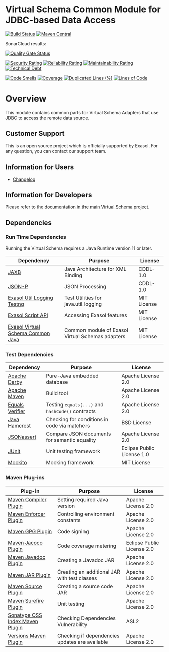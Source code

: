 # Virtual Schema Common Module for JDBC-based Data Access

[![Build Status](https://travis-ci.com/exasol/virtual-schema-common-jdbc.svg?branch=master)](https://travis-ci.com/exasol/virtual-schema-common-jdbc)
[![Maven Central](https://img.shields.io/maven-central/v/com.exasol/virtual-schema-common-jdbc)](https://search.maven.org/artifact/com.exasol/virtual-schema-common-jdbc)

SonarCloud results:

[![Quality Gate Status](https://sonarcloud.io/api/project_badges/measure?project=com.exasol%3Avirtual-schema-common-jdbc&metric=alert_status)](https://sonarcloud.io/dashboard?id=com.exasol%3Avirtual-schema-common-jdbc)

[![Security Rating](https://sonarcloud.io/api/project_badges/measure?project=com.exasol%3Avirtual-schema-common-jdbc&metric=security_rating)](https://sonarcloud.io/dashboard?id=com.exasol%3Avirtual-schema-common-jdbc)
[![Reliability Rating](https://sonarcloud.io/api/project_badges/measure?project=com.exasol%3Avirtual-schema-common-jdbc&metric=reliability_rating)](https://sonarcloud.io/dashboard?id=com.exasol%3Avirtual-schema-common-jdbc)
[![Maintainability Rating](https://sonarcloud.io/api/project_badges/measure?project=com.exasol%3Avirtual-schema-common-jdbc&metric=sqale_rating)](https://sonarcloud.io/dashboard?id=com.exasol%3Avirtual-schema-common-jdbc)
[![Technical Debt](https://sonarcloud.io/api/project_badges/measure?project=com.exasol%3Avirtual-schema-common-jdbc&metric=sqale_index)](https://sonarcloud.io/dashboard?id=com.exasol%3Avirtual-schema-common-jdbc)

[![Code Smells](https://sonarcloud.io/api/project_badges/measure?project=com.exasol%3Avirtual-schema-common-jdbc&metric=code_smells)](https://sonarcloud.io/dashboard?id=com.exasol%3Avirtual-schema-common-jdbc)
[![Coverage](https://sonarcloud.io/api/project_badges/measure?project=com.exasol%3Avirtual-schema-common-jdbc&metric=coverage)](https://sonarcloud.io/dashboard?id=com.exasol%3Avirtual-schema-common-jdbc)
[![Duplicated Lines (%)](https://sonarcloud.io/api/project_badges/measure?project=com.exasol%3Avirtual-schema-common-jdbc&metric=duplicated_lines_density)](https://sonarcloud.io/dashboard?id=com.exasol%3Avirtual-schema-common-jdbc)
[![Lines of Code](https://sonarcloud.io/api/project_badges/measure?project=com.exasol%3Avirtual-schema-common-jdbc&metric=ncloc)](https://sonarcloud.io/dashboard?id=com.exasol%3Avirtual-schema-common-jdbc)

# Overview

This module contains common parts for Virtual Schema Adapters that use JDBC to access the remote data source.

## Customer Support

This is an open source project which is officially supported by Exasol. For any question, you can contact our support team.

## Information for Users

* [Changelog](doc/changes/changelog.md)

## Information for Developers 

Please refer to the [documentation in the main Virtual Schema project](https://github.com/exasol/virtual-schemas/blob/master/README.md).

## Dependencies

### Run Time Dependencies

Running the Virtual Schema requires a Java Runtime version 11 or later.

| Dependency                                                               | Purpose                                                | License                       |
|--------------------------------------------------------------------------|--------------------------------------------------------|-------------------------------|
| [JAXB][jaxb]                                                             | Java Architecture for XML Binding                      | CDDL-1.0                      |
| [JSON-P](https://javaee.github.io/jsonp/)                                | JSON Processing                                        | CDDL-1.0                      |
| [Exasol Util Logging Testng][exasol-util-logging-testing]                | Test Utilities for java.util.logging                   | MIT License                   |
| [Exasol Script API][exasol-script-api]                                   | Accessing Exasol features                              | MIT License                   |
| [Exasol Virtual Schema Common Java][exasol-virtual-schema-common-java]   | Common module of Exasol Virtual Schemas adapters       | MIT License                   |

### Test Dependencies

| Dependency                                                               | Purpose                                                | License                       |
|--------------------------------------------------------------------------|--------------------------------------------------------|-------------------------------|
| [Apache Derby](https://db.apache.org/derby/)                             | Pure-Java embedded database                            | Apache License 2.0            |
| [Apache Maven](https://maven.apache.org/)                                | Build tool                                             | Apache License 2.0            |
| [Equals Verifier](https://jqno.nl/equalsverifier/)                       | Testing `equals(...)` and `hashCode()` contracts       | Apache License 2.0            |
| [Java Hamcrest](http://hamcrest.org/JavaHamcrest/)                       | Checking for conditions in code via matchers           | BSD License                   |
| [JSONassert](http://jsonassert.skyscreamer.org/)                         | Compare JSON documents for semantic equality           | Apache License 2.0            |
| [JUnit](https://junit.org/junit5)                                        | Unit testing framework                                 | Eclipse Public License 1.0    |
| [Mockito](http://site.mockito.org/)                                      | Mocking framework                                      | MIT License                   |

### Maven Plug-ins

| Plug-in                                                                  | Purpose                                                | License                       |
|--------------------------------------------------------------------------|--------------------------------------------------------|-------------------------------|
| [Maven Compiler Plugin][maven-compiler-plugin]                           | Setting required Java version                          | Apache License 2.0            |
| [Maven Enforcer Plugin][maven-enforcer-plugin]                           | Controlling environment constants                      | Apache License 2.0            |
| [Maven GPG Plugin](https://maven.apache.org/plugins/maven-gpg-plugin/)   | Code signing                                           | Apache License 2.0            |
| [Maven Jacoco Plugin][maven-jacoco-plugin]                               | Code coverage metering                                 | Eclipse Public License 2.0    |
| [Maven Javadoc Plugin][maven-javadoc-plugin]                             | Creating a Javadoc JAR                                 | Apache License 2.0            |
| [Maven JAR Plugin](https://maven.apache.org/plugins/maven-jar-plugin)    | Creating an additional JAR with test classes           | Apache License 2.0            |
| [Maven Source Plugin][maven-source-plugin]                               | Creating a source code JAR                             | Apache License 2.0            |
| [Maven Surefire Plugin][maven-surefire-plugin]                           | Unit testing                                           | Apache License 2.0            |
| [Sonatype OSS Index Maven Plugin][sonatype-oss-index-maven-plugin]       | Checking Dependencies Vulnerability                    | ASL2                          |
| [Versions Maven Plugin][versions-maven-plugin]                           | Checking if dependencies updates are available         | Apache License 2.0            |


[exasol-script-api]: https://docs.exasol.com/database_concepts/udf_scripts.htm
[exasol-util-logging-testing]: https://github.com/exasol/java-util-logging-testing
[exasol-virtual-schema-common-java]: https://github.com/exasol/virtual-schema-common-java
[jaxb]: https://javaee.github.io/jaxb-v2/
[maven-compiler-plugin]: https://maven.apache.org/plugins/maven-compiler-plugin/
[maven-enforcer-plugin]: http://maven.apache.org/enforcer/maven-enforcer-plugin/
[maven-jacoco-plugin]: https://www.eclemma.org/jacoco/trunk/doc/maven.html
[maven-javadoc-plugin]: https://maven.apache.org/plugins/maven-javadoc-plugin/
[maven-source-plugin]: https://maven.apache.org/plugins/maven-source-plugin/
[maven-surefire-plugin]: https://maven.apache.org/surefire/maven-surefire-plugin/
[sonatype-oss-index-maven-plugin]: https://sonatype.github.io/ossindex-maven/maven-plugin/
[versions-maven-plugin]: https://www.mojohaus.org/versions-maven-plugin/